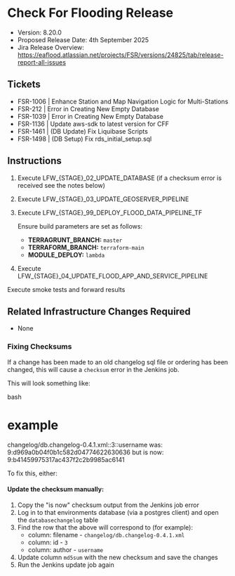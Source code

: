 # Check For Flooding Release

- Version: 8.20.0
- Proposed Release Date: 4th September 2025
- Jira Release Overview: https://eaflood.atlassian.net/projects/FSR/versions/24825/tab/release-report-all-issues

## Tickets


  
- FSR-1006 | Enhance Station and Map Navigation Logic for Multi-Stations
- FSR-212 | Error in Creating New Empty Database  
- FSR-1039 | Error in Creating New Empty Database  
- FSR-1136 | Update aws-sdk to latest version for CFF  
- FSR-1461 | (DB Update) Fix Liquibase Scripts  
- FSR-1498 | (DB Setup) Fix rds_initial_setup.sql 



## Instructions


1. Execute LFW_{STAGE}_02_UPDATE_DATABASE (if a checksum error is received see the notes below)
2. Execute LFW_{STAGE}_03_UPDATE_GEOSERVER_PIPELINE
3. Execute LFW_{STAGE}_99_DEPLOY_FLOOD_DATA_PIPELINE_TF  

   Ensure build parameters are set as follows:  
   - **TERRAGRUNT_BRANCH:** `master`  
   - **TERRAFORM_BRANCH:** `terraform-main`  
   - **MODULE_DEPLOY:** `lambda`

4. Execute LFW_{STAGE}_04_UPDATE_FLOOD_APP_AND_SERVICE_PIPELINE

Execute smoke tests and forward results

## Related Infrastructure Changes Required

- None




### Fixing Checksums

If a change has been made to an old changelog sql file or ordering has been changed, this will cause a `checksum` error in the Jenkins job.

This will look something like:

bash
# example
changelog/db.changelog-0.4.1.xml::3::username was: 9:d969a0b04f0b1c582d04774622630636 but is now: 9:b41459975317ac437f2c2b9985ac6141

To fix this, either:

#### Update the checksum manually:

1. Copy the "is now" checksum output from the Jenkins job error
2. Log in to that environments database (via a postgres client) and open the `databasechangelog` table
3. Find the row that the above will correspond to (for example):
    - column: filename - `changelog/db.changelog-0.4.1.xml`
    - column: id - `3`
    - column: author - `username`
4. Update column `md5sum` with the new checksum and save the changes
5. Run the Jenkins update job again
